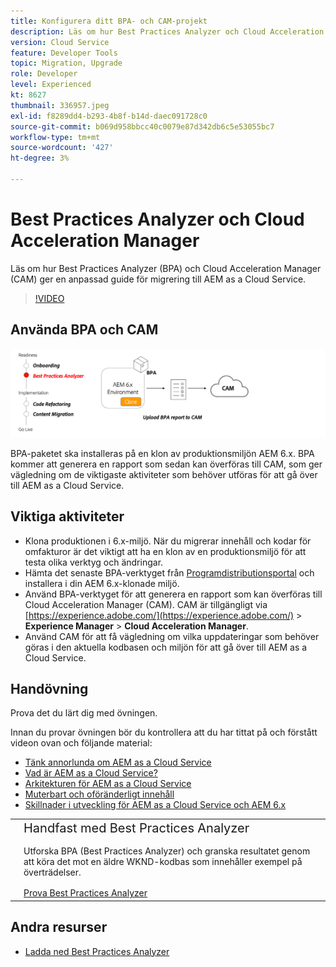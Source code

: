```yaml
---
title: Konfigurera ditt BPA- och CAM-projekt
description: Läs om hur Best Practices Analyzer och Cloud Acceleration Manager ger en anpassad guide för migrering till AEM as a Cloud Service.
version: Cloud Service
feature: Developer Tools
topic: Migration, Upgrade
role: Developer
level: Experienced
kt: 8627
thumbnail: 336957.jpeg
exl-id: f8289dd4-b293-4b8f-b14d-daec091728c0
source-git-commit: b069d958bbcc40c0079e87d342db6c5e53055bc7
workflow-type: tm+mt
source-wordcount: '427'
ht-degree: 3%

---
```


# Best Practices Analyzer och Cloud Acceleration Manager

Läs om hur Best Practices Analyzer (BPA) och Cloud Acceleration Manager (CAM) ger en anpassad guide för migrering till AEM as a Cloud Service. 

>[!VIDEO](https://video.tv.adobe.com/v/336957/?quality=12&learn=on)

## Använda BPA och CAM

![Högnivådiagram för BPA och CAM](assets/bpa-cam-diagram.png)

BPA-paketet ska installeras på en klon av produktionsmiljön AEM 6.x. BPA kommer att generera en rapport som sedan kan överföras till CAM, som ger vägledning om de viktigaste aktiviteter som behöver utföras för att gå över till AEM as a Cloud Service.

## Viktiga aktiviteter

+ Klona produktionen i 6.x-miljö. När du migrerar innehåll och kodar för omfakturor är det viktigt att ha en klon av en produktionsmiljö för att testa olika verktyg och ändringar.
+ Hämta det senaste BPA-verktyget från [Programdistributionsportal](https://experience.adobe.com/#/downloads/content/software-distribution/en/aemcloud.html) och installera i din AEM 6.x-klonade miljö.
+ Använd BPA-verktyget för att generera en rapport som kan överföras till Cloud Acceleration Manager (CAM). CAM är tillgängligt via [https://experience.adobe.com/](https://experience.adobe.com/) > **Experience Manager** > **Cloud Acceleration Manager**.
+ Använd CAM för att få vägledning om vilka uppdateringar som behöver göras i den aktuella kodbasen och miljön för att gå över till AEM as a Cloud Service.

## Handövning

Prova det du lärt dig med övningen.

Innan du provar övningen bör du kontrollera att du har tittat på och förstått videon ovan och följande material:

+ [Tänk annorlunda om AEM as a Cloud Service](./introduction.md)
+ [Vad är AEM as a Cloud Service?](https://experienceleague.adobe.com/docs/experience-manager-learn/cloud-service/introduction/what-is-aem-as-a-cloud-service.html?lang=en)
+ [Arkitekturen för AEM as a Cloud Service](https://experienceleague.adobe.com/docs/experience-manager-learn/cloud-service/introduction/architecture.html?lang=en)
+ [Muterbart och oföränderligt innehåll](https://experienceleague.adobe.com/docs/experience-manager-learn/cloud-service/developing/basics/mutable-immutable.html?lang=en)
+ [Skillnader i utveckling för AEM as a Cloud Service och AEM 6.x](https://experienceleague.adobe.com/docs/experience-manager-cloud-service/implementing/developing/development-guidelines.html#developing)

<table style="border-width:0">
    <tr>
        <td style="width:150px">
            <a  rel="noreferrer"
                target="_blank"
                href="https://github.com/adobe/aem-cloud-engineering-video-series-exercises/tree/session1-differently#bootcamp---session-1-introduction-and-thinking-differently"><img alt="Handövande GitHub-databas" src="./assets/github.png"/>
            </a>        
        </td>
        <td style="width:100%;margin-bottom:1rem;">
            <div style="font-size:1.25rem;font-weight:400;">Handfast med Best Practices Analyzer</div>
            <p style="margin:1rem 0">
                Utforska BPA (Best Practices Analyzer) och granska resultatet genom att köra det mot en äldre WKND-kodbas som innehåller exempel på överträdelser.
            </p>
            <a  rel="noreferrer"
                target="_blank"
                href="https://github.com/adobe/aem-cloud-engineering-video-series-exercises/tree/session1-differently#bootcamp---session-1-introduction-and-thinking-differently" class="spectrum-Button spectrum-Button--primary spectrum-Button--sizeM">
                <span class="spectrum-Button-label has-no-wrap has-text-weight-bold">Prova Best Practices Analyzer</span>
            </a>
        </td>
    </tr>
</table>


## Andra resurser

+ [Ladda ned Best Practices Analyzer](https://experience.adobe.com/#/downloads/content/software-distribution/en/aemcloud.html?fulltext=Best*+Practices*+Analyzer*&amp;orderby=%40jcr%3Acontent%2Fjcr%3AlastModified&amp;orderby.sort=desc&amp;layout=list&amp;p.offset=0&amp;p.limit=1)